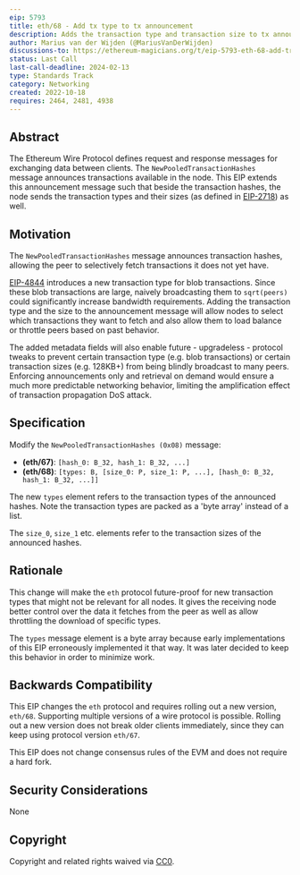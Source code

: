 ```yaml
---
eip: 5793
title: eth/68 - Add tx type to tx announcement
description: Adds the transaction type and transaction size to tx announcement messages in the wire protocol
author: Marius van der Wijden (@MariusVanDerWijden)
discussions-to: https://ethereum-magicians.org/t/eip-5793-eth-68-add-transaction-type-to-tx-announcement/11364
status: Last Call
last-call-deadline: 2024-02-13
type: Standards Track
category: Networking
created: 2022-10-18
requires: 2464, 2481, 4938
---
```


## Abstract

The Ethereum Wire Protocol defines request and response messages for exchanging data between clients. The `NewPooledTransactionHashes` message announces transactions available in the node. This EIP extends this announcement message such that beside the transaction hashes, the node sends the transaction types and their sizes (as defined in [EIP-2718](./eip-2718.md)) as well.

## Motivation

The `NewPooledTransactionHashes` message announces transaction hashes, allowing the peer to selectively fetch transactions it does not yet have.

[EIP-4844](./eip-4844.md) introduces a new transaction type for blob transactions. Since these blob transactions are large, naively broadcasting them to `sqrt(peers)` could significantly increase bandwidth requirements. Adding the transaction type and the size to the announcement message will allow nodes to select which transactions they want to fetch and also allow them to load balance or throttle peers based on past behavior.

The added metadata fields will also enable future - upgradeless - protocol tweaks to prevent certain transaction type (e.g. blob transactions) or certain transaction sizes (e.g. 128KB+) from being blindly broadcast to many peers. Enforcing announcements only and retrieval on demand would ensure a much more predictable networking behavior, limiting the amplification effect of transaction propagation DoS attack.

## Specification

Modify the `NewPooledTransactionHashes (0x08)` message:

* **(eth/67)**: `[hash_0: B_32, hash_1: B_32, ...]`
* **(eth/68)**: `[types: B, [size_0: P, size_1: P, ...], [hash_0: B_32, hash_1: B_32, ...]]`

The new `types` element refers to the transaction types of the announced hashes. Note the
transaction types are packed as a 'byte array' instead of a list.

The `size_0`, `size_1` etc. elements refer to the transaction sizes of the announced hashes.

## Rationale

This change will make the `eth` protocol future-proof for new transaction types that might not be relevant for all nodes. It gives the receiving node better control over the data it fetches from the peer as well as allow throttling the download of specific types.

The `types` message element is a byte array because early implementations of this EIP
erroneously implemented it that way. It was later decided to keep this behavior in order
to minimize work.

## Backwards Compatibility

This EIP changes the `eth` protocol and requires rolling out a new version, `eth/68`. Supporting multiple versions of a wire protocol is possible. Rolling out a new version does not break older clients immediately, since they can keep using protocol version `eth/67`.

This EIP does not change consensus rules of the EVM and does not require a hard fork.

## Security Considerations

None

## Copyright

Copyright and related rights waived via [CC0](../LICENSE.md).


